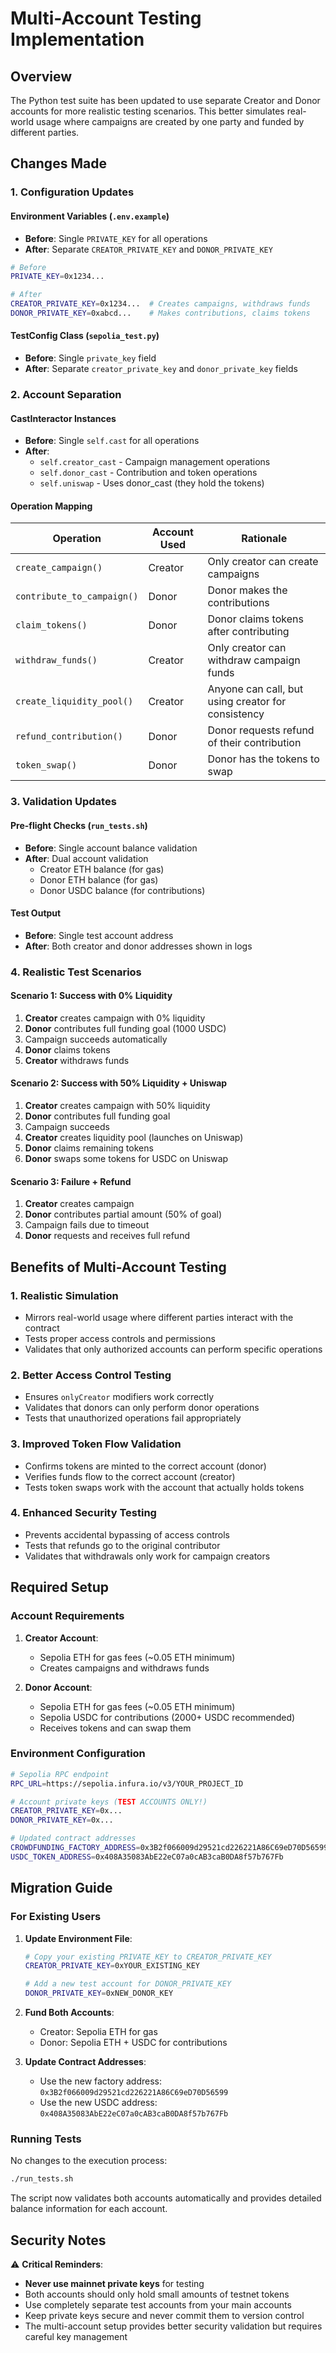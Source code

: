 # Multi-Account Testing Implementation

## Overview

The Python test suite has been updated to use separate Creator and Donor accounts for more realistic testing scenarios. This better simulates real-world usage where campaigns are created by one party and funded by different parties.

## Changes Made

### 1. Configuration Updates

#### Environment Variables (`.env.example`)
- **Before**: Single `PRIVATE_KEY` for all operations
- **After**: Separate `CREATOR_PRIVATE_KEY` and `DONOR_PRIVATE_KEY`

```bash
# Before
PRIVATE_KEY=0x1234...

# After  
CREATOR_PRIVATE_KEY=0x1234...  # Creates campaigns, withdraws funds
DONOR_PRIVATE_KEY=0xabcd...    # Makes contributions, claims tokens
```

#### TestConfig Class (`sepolia_test.py`)
- **Before**: Single `private_key` field
- **After**: Separate `creator_private_key` and `donor_private_key` fields

### 2. Account Separation

#### CastInteractor Instances
- **Before**: Single `self.cast` for all operations
- **After**: 
  - `self.creator_cast` - Campaign management operations
  - `self.donor_cast` - Contribution and token operations
  - `self.uniswap` - Uses donor_cast (they hold the tokens)

#### Operation Mapping
| Operation | Account Used | Rationale |
|-----------|--------------|-----------|
| `create_campaign()` | Creator | Only creator can create campaigns |
| `contribute_to_campaign()` | Donor | Donor makes the contributions |
| `claim_tokens()` | Donor | Donor claims tokens after contributing |
| `withdraw_funds()` | Creator | Only creator can withdraw campaign funds |
| `create_liquidity_pool()` | Creator | Anyone can call, but using creator for consistency |
| `refund_contribution()` | Donor | Donor requests refund of their contribution |
| `token_swap()` | Donor | Donor has the tokens to swap |

### 3. Validation Updates

#### Pre-flight Checks (`run_tests.sh`)
- **Before**: Single account balance validation
- **After**: Dual account validation
  - Creator ETH balance (for gas)
  - Donor ETH balance (for gas) 
  - Donor USDC balance (for contributions)

#### Test Output
- **Before**: Single test account address
- **After**: Both creator and donor addresses shown in logs

### 4. Realistic Test Scenarios

#### Scenario 1: Success with 0% Liquidity
1. **Creator** creates campaign with 0% liquidity
2. **Donor** contributes full funding goal (1000 USDC)
3. Campaign succeeds automatically
4. **Donor** claims tokens
5. **Creator** withdraws funds

#### Scenario 2: Success with 50% Liquidity + Uniswap
1. **Creator** creates campaign with 50% liquidity  
2. **Donor** contributes full funding goal
3. Campaign succeeds
4. **Creator** creates liquidity pool (launches on Uniswap)
5. **Donor** claims remaining tokens
6. **Donor** swaps some tokens for USDC on Uniswap

#### Scenario 3: Failure + Refund
1. **Creator** creates campaign
2. **Donor** contributes partial amount (50% of goal)
3. Campaign fails due to timeout
4. **Donor** requests and receives full refund

## Benefits of Multi-Account Testing

### 1. **Realistic Simulation**
- Mirrors real-world usage where different parties interact with the contract
- Tests proper access controls and permissions
- Validates that only authorized accounts can perform specific operations

### 2. **Better Access Control Testing** 
- Ensures `onlyCreator` modifiers work correctly
- Validates that donors can only perform donor operations
- Tests that unauthorized operations fail appropriately

### 3. **Improved Token Flow Validation**
- Confirms tokens are minted to the correct account (donor)
- Verifies funds flow to the correct account (creator)  
- Tests token swaps work with the account that actually holds tokens

### 4. **Enhanced Security Testing**
- Prevents accidental bypassing of access controls
- Tests that refunds go to the original contributor
- Validates that withdrawals only work for campaign creators

## Required Setup

### Account Requirements
1. **Creator Account**:
   - Sepolia ETH for gas fees (~0.05 ETH minimum)
   - Creates campaigns and withdraws funds

2. **Donor Account**:
   - Sepolia ETH for gas fees (~0.05 ETH minimum)
   - Sepolia USDC for contributions (2000+ USDC recommended)
   - Receives tokens and can swap them

### Environment Configuration
```bash
# Sepolia RPC endpoint
RPC_URL=https://sepolia.infura.io/v3/YOUR_PROJECT_ID

# Account private keys (TEST ACCOUNTS ONLY!)
CREATOR_PRIVATE_KEY=0x...
DONOR_PRIVATE_KEY=0x...

# Updated contract addresses
CROWDFUNDING_FACTORY_ADDRESS=0x3B2f066009d29521cd226221A86C69eD70D56599
USDC_TOKEN_ADDRESS=0x408A35083AbE22eC07a0cAB3caB0DA8f57b767Fb
```

## Migration Guide

### For Existing Users
1. **Update Environment File**:
   ```bash
   # Copy your existing PRIVATE_KEY to CREATOR_PRIVATE_KEY
   CREATOR_PRIVATE_KEY=0xYOUR_EXISTING_KEY
   
   # Add a new test account for DONOR_PRIVATE_KEY
   DONOR_PRIVATE_KEY=0xNEW_DONOR_KEY
   ```

2. **Fund Both Accounts**:
   - Creator: Sepolia ETH for gas
   - Donor: Sepolia ETH + USDC for contributions

3. **Update Contract Addresses**:
   - Use the new factory address: `0x3B2f066009d29521cd226221A86C69eD70D56599`
   - Use the new USDC address: `0x408A35083AbE22eC07a0cAB3caB0DA8f57b767Fb`

### Running Tests
No changes to the execution process:
```bash
./run_tests.sh
```

The script now validates both accounts automatically and provides detailed balance information for each account.

## Security Notes

⚠️ **Critical Reminders**:
- **Never use mainnet private keys** for testing
- Both accounts should only hold small amounts of testnet tokens
- Use completely separate test accounts from your main accounts
- Keep private keys secure and never commit them to version control
- The multi-account setup provides better security validation but requires careful key management